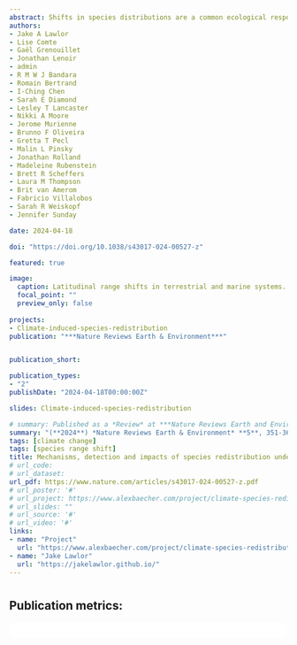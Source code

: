 ```yaml
---
abstract: Shifts in species distributions are a common ecological response to climate change, and global temperature rise is often hypothesized as the primary driver. However, the directions and rates of distribution shifts are highly variable across species, systems and studies, complicating efforts to manage and anticipate biodiversity responses to anthropogenic change. In this Review, we summarize approaches to documenting species range shifts, discuss why observed range shifts often do not match our expectations, and explore the impacts of species range shifts on nature and society. The majority (59%) of documented range shifts are directionally consistent with climate change, based on the BioShifts database of range shift observations. However, many observed species have not shifted or have shifted in directions opposite to temperature-based expectations. These lagging or expectation-contrary shifts might be explained by additional biotic or abiotic factors driving range shifts, including additional non-temperature climatic drivers, habitat characteristics and species interactions, which are not normally considered in range shift documentations. Understanding and managing range shifts will require increasing and connecting observational biological data, generalizing range shift patterns across systems and predicting shifts at management-relevant timescales.
authors:
- Jake A Lawlor
- Lise Comte
- Gaël Grenouillet
- Jonathan Lenoir
- admin
- R M W J Bandara
- Romain Bertrand
- I-Ching Chen
- Sarah E Diamond
- Lesley T Lancaster
- Nikki A Moore
- Jerome Murienne
- Brunno F Oliveira
- Gretta T Pecl
- Malin L Pinsky
- Jonathan Rolland
- Madeleine Rubenstein
- Brett R Scheffers
- Laura M Thompson
- Brit van Amerom
- Fabricio Villalobos
- Sarah R Weiskopf
- Jennifer Sunday

date: 2024-04-18

doi: "https://doi.org/10.1038/s43017-024-00527-z"

featured: true

image:
  caption: Latitudinal range shifts in terrestrial and marine systems.
  focal_point: ""
  preview_only: false
  
projects:
- Climate-induced-species-redistribution
publication: "***Nature Reviews Earth & Environment***"


publication_short:

publication_types:
- "2"
publishDate: "2024-04-18T00:00:00Z"

slides: Climate-induced-species-redistribution

# summary: Published as a *Review* at ***Nature Reviews Earth and Environment*** in April **2024**
summary: "(**2024**) *Nature Reviews Earth & Environment* **5**, 351-368, DOI: [10.1038/s43017-024-00527-z](https://doi.org/10.1038/s43017-024-00527-z)"
tags: [climate change]
tags: [species range shift]
title: Mechanisms, detection and impacts of species redistribution under climate change
# url_code: 
# url_dataset: 
url_pdf: https://www.nature.com/articles/s43017-024-00527-z.pdf
# url_poster: '#'
# url_project: https://www.alexbaecher.com/project/climate-species-redistribution/
# url_slides: ""
# url_source: '#'
# url_video: '#'
links:
- name: "Project"
  url: "https://www.alexbaecher.com/project/climate-species-redistribution/"
- name: "Jake Lawlor"
  url: "https://jakelawlor.github.io/"
---
```

#
#
## Publication metrics:
<html>
  <style>
    section {
        background: white;
        color: black;
        border-radius: 1em;
        padding: 1em;
        left: 50% }
    #inner {
        display: inline-block;
        display: flex;
        align-items: center;
        justify-content: center }
  </style>
  <section>
    <div id="inner">
      <script type='text/javascript' src='https://d1bxh8uas1mnw7.cloudfront.net/assets/embed.js'></script>
        <span style="float:left"; 
          class="__dimensions_badge_embed__" 
          data-doi="10.1038/s43017-024-00527-z" 
          data-hide-zero-citations="true" 
          data-legend="always">
        </span>
      <script async src="https://badge.dimensions.ai/badge.js" charset="utf-8"></script>
        <div  style="float:right"; 
          data-link-target="_blank" 
          data-badge-details="right" 
          data-badge-type="medium-donut"
          data-doi="10.1038/s43017-024-00527-z"   
          data-condensed="true" 
          data-hide-no-mentions="true" 
          class="altmetric-embed">
        </div>
  </section>
